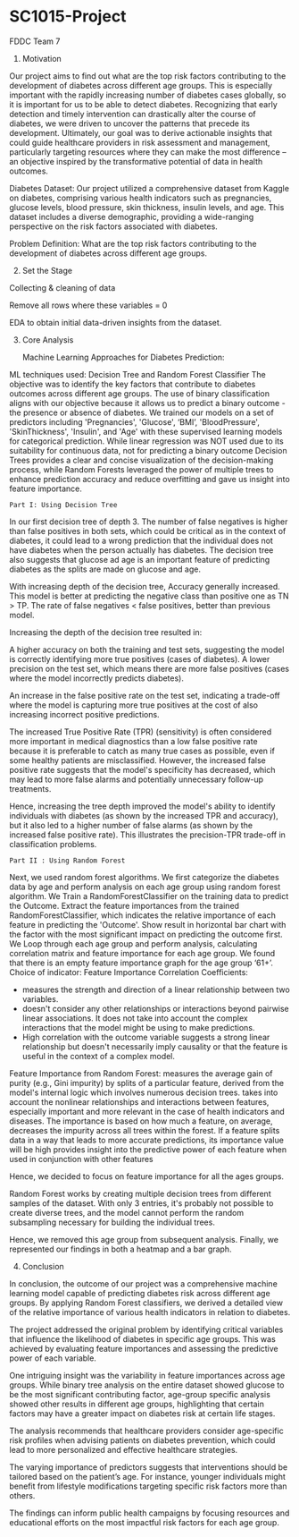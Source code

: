 # SC1015-Project

FDDC Team 7

1. Motivation

Our project aims to find out what are the top risk factors contributing to the development of diabetes across different age groups. This is especially important with the rapidly increasing number of diabetes cases globally, so it is important for us to be able to detect diabetes. Recognizing that early detection and timely intervention can drastically alter the course of diabetes, we were driven to uncover the patterns that precede its development. Ultimately, our goal was to derive actionable insights that could guide healthcare providers in risk assessment and management, particularly targeting resources where they can make the most difference – an objective inspired by the transformative potential of data in health outcomes.

Diabetes Dataset:
Our project utilized a comprehensive dataset from Kaggle on diabetes, comprising various health indicators such as pregnancies, glucose levels, blood pressure, skin thickness, insulin levels, and age. This dataset includes a diverse demographic, providing a wide-ranging perspective on the risk factors associated with diabetes.

Problem Definition:
What are the top risk factors contributing to the development of  diabetes across different age groups.



2. Set the Stage

Collecting & cleaning of data

Remove all rows where these variables = 0  

EDA to obtain initial data-driven insights from the dataset.




3. Core Analysis

	Machine Learning Approaches for Diabetes Prediction:

ML techniques used: Decision Tree and Random Forest Classifier 
The objective was to identify the key factors that contribute to diabetes outcomes across different age groups. The use of binary classification aligns with our objective because it allows us to predict a binary outcome - the presence or absence of diabetes.
We trained our models on a set of predictors including 'Pregnancies', 'Glucose', ‘BMI’, 'BloodPressure', 'SkinThickness', 'Insulin', and 'Age' with these supervised learning models for categorical prediction.
While linear regression was NOT used due to its suitability for continuous data, not for predicting a binary outcome 
Decision Trees provides a clear and concise visualization of the decision-making process, while Random Forests leveraged the power of multiple trees to enhance prediction accuracy and reduce overfitting and gave us insight into feature importance.



	Part I: Using Decision Tree

In our first decision tree of depth 3. The number of false negatives is higher than false positives in both sets, which could be critical as in the context of diabetes, it could lead to a wrong prediction that the individual does not have diabetes when the person actually has diabetes. The decision tree also suggests that glucose ad age is an important feature of predicting diabetes as the splits are made on glucose and age.

With increasing depth of the decision tree, Accuracy generally increased. This model is better at predicting the negative class than positive one as TN > TP. The rate of false negatives < false positives, better than previous model.

Increasing the depth of the decision tree resulted in:

A higher accuracy on both the training and test sets, suggesting the model is correctly identifying more true positives (cases of diabetes).
A lower precision on the test set, which means there are more false positives (cases where the model incorrectly predicts diabetes).

An increase in the false positive rate on the test set, indicating a trade-off where the model is capturing more true positives at the cost of also increasing incorrect positive predictions.

The increased True Positive Rate (TPR) (sensitivity) is often considered more important in medical diagnostics than a low false positive rate because it is preferable to catch as many true cases as possible, even if some healthy patients are misclassified. However, the increased false positive rate suggests that the model's specificity has decreased, which may lead to more false alarms and potentially unnecessary follow-up treatments.

Hence, increasing the tree depth improved the model's ability to identify individuals with diabetes (as shown by the increased TPR and accuracy), but it also led to a higher number of false alarms (as shown by the increased false positive rate). This illustrates the precision-TPR trade-off in classification problems. ​



	Part II : Using Random Forest

Next, we used random forest algorithms. We first categorize the diabetes data by age and perform analysis on each age group using random forest algorithm.  We Train a RandomForestClassifier on the training data to predict the Outcome. Extract the feature importances from the trained RandomForestClassifier, which indicates the relative importance of each feature in predicting the 'Outcome'. Show result in horizontal bar chart with the factor with the most significant impact on predicting the outcome first. We Loop through each age group and perform analysis, calculating correlation matrix and feature importance for each age group. We found that there is an empty feature importance graph for the age group ‘61+’. 
Choice of indicator: Feature Importance
​​Correlation Coefficients:
- measures the strength and direction of a linear relationship between two variables.
- doesn't consider any other relationships or interactions beyond pairwise linear associations. It does not take into account the complex interactions that the model might be using to make predictions.
- High correlation with the outcome variable suggests a strong linear relationship but doesn't necessarily imply causality or that the feature is useful in the context of a complex model.

Feature Importance from Random Forest:
measures the average gain of purity (e.g., Gini impurity) by splits of a particular feature, derived from the model's internal logic which involves numerous decision trees.
takes into account the nonlinear relationships and interactions between features, especially important and more relevant in the case of health indicators and diseases.
The importance is based on how much a feature, on average, decreases the impurity across all trees within the forest. If  a feature  splits data in a way that leads to more accurate predictions, its importance value will be high 
provides insight into the predictive power of each feature when used in conjunction with other features

Hence, we decided to focus on feature importance for all the ages groups.



Random Forest works by creating multiple decision trees from different samples of the dataset. With only 3 entries, it's probably not possible to create diverse trees, and the model cannot perform the random subsampling necessary for building the individual trees.

Hence, we removed this age group from subsequent analysis.
	Finally, we represented our findings in both a heatmap and a bar graph.

 

4. Conclusion
   
In conclusion, the outcome of our project was a comprehensive machine learning model capable of predicting diabetes risk across different age groups. By applying Random Forest classifiers, we derived a detailed view of the relative importance of various health indicators in relation to diabetes.

The project addressed the original problem by identifying critical variables that influence the likelihood of diabetes in specific age groups. This was achieved by evaluating feature importances and assessing the predictive power of each variable.

One intriguing insight was the variability in feature importances across age groups. While binary tree analysis on the entire dataset showed glucose to be the most significant contributing factor, age-group specific analysis showed other results in different age groups, highlighting that certain factors may have a greater impact on diabetes risk at certain life stages.

The analysis recommends that healthcare providers consider age-specific risk profiles when advising patients on diabetes prevention, which could lead to more personalized and effective healthcare strategies.

The varying importance of predictors suggests that interventions should be tailored based on the patient’s age. For instance, younger individuals might benefit from lifestyle modifications targeting specific risk factors more than others.

The findings can inform public health campaigns by focusing resources and educational efforts on the most impactful risk factors for each age group.

